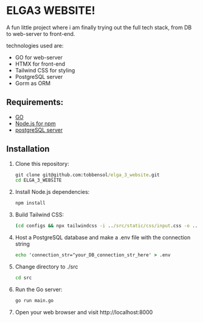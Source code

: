 # ELGA3 WEBSITE!

A fun little project where i am finally trying out the full tech stack, from DB to web-server to front-end.

technologies used are:

- GO for web-server
- HTMX for front-end
- Tailwind CSS for styling
- PostgreSQL server
- Gorm as ORM

## Requirements:

- [GO](https://go.dev/dl/)
- [Node.js for npm](https://nodejs.org/en/download)
- [postgreSQL server](https://www.postgresql.org/download/)

## Installation

1. Clone this repository:
   ```cmd
   git clone git@github.com:tobbensol/elga_3_website.git
   cd ELGA_3_WEBSITE
   ```
2. Install Node.js dependencies:
   ```cmd
   npm install
   ```
3. Build Tailwind CSS:
   ```cmd
   (cd configs && npx tailwindcss -i ../src/static/css/input.css -o ../src/static/css/output.css --watch)
   ```
4. Host a PostgreSQL database and make a .env file with the connection string

   ```cmd
   echo 'connection_str="your_DB_connection_str_here' > .env
   ```

5. Change directory to ./src

   ```cmd
   cd src
   ```

6. Run the Go server:
   ```cmd
   go run main.go
   ```
7. Open your web browser and visit http://localhost:8000

